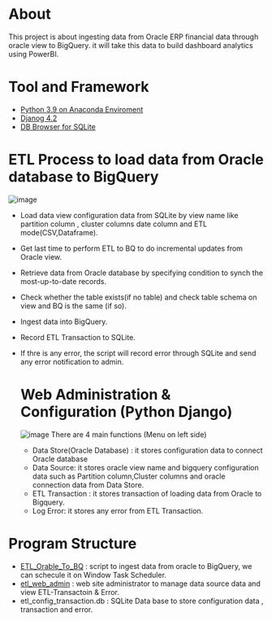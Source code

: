 # About
This project is about ingesting data from Oracle ERP financial data through oracle view to BigQuery. it will take this data to build 
dashboard analytics using PowerBI.

# Tool and Framework
* [Python 3.9 on Anaconda Enviroment](https://www.anaconda.com/download)
* [Djanog 4.2](https://docs.djangoproject.com/en/4.2/releases/4.2/) 
* [DB Browser for SQLite](https://sqlitebrowser.org/) 

# ETL Process to load data from Oracle database to BigQuery
![image](https://github.com/technqvi/MIS-FinData/assets/38780060/cc3eb971-4bbc-437d-95a9-bb786e6620f7)
* Load data view configuration data from SQLite by view name like  partition column , cluster columns  date column  and ETL mode(CSV,Dataframe).
* Get last time to perform ETL to BQ to do incremental updates from Oracle view.
* Retrieve data from Oracle database by specifying condition to synch the most-up-to-date records.
* Check whether the table exists(if no table) and check table schema on view and BQ is the same (if so).
* Ingest data into BigQuery.
* Record ETL Transaction to SQLite.
* If thre is any error, the script will record error through SQLite and send any error notification to admin.

  # Web Administration & Configuration (Python Django)
  ![image](https://github.com/technqvi/MIS-FinData/assets/38780060/50e9bb99-0e19-4b19-bd4f-6daee7eb0c1e)
  There are 4 main functions (Menu on left side)
  * Data Store(Oracle Database) : it stores configuration data to connect Oracle database
  * Data Source: it stores oracle view name and bigquery configuration data such as Partition column,Cluster columns and oracle connection data from Data Store.
  * ETL Transaction : it stores transaction of loading data from Oracle to Bigquery.
  * Log Error: it stores any error from ETL Transaction.

# Program Structure
* [ETL_Orable_To_BQ](https://github.com/technqvi/MIS-FinData/tree/main/ETL_Orable_To_BQ) : script to ingest data from oracle to BigQuery, we can schecule it on Window Task Scheduler.
* [etl_web_admin](https://github.com/technqvi/MIS-FinData/tree/main/ETL_Orable_To_BQ/etl_web_admin) : web site administrator to manage data source data and view ETL-Transactoin & Error.
* etl_config_transaction.db : SQLite Data base to store configuration data , transaction and error.